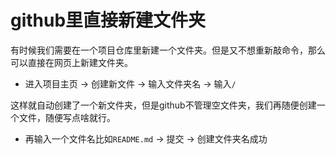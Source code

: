 # github里直接新建文件夹
有时候我们需要在一个项目仓库里新建一个文件夹。但是又不想重新敲命令，那么可以直接在网页上新建文件夹。
- 进入项目主页 -> 创建新文件 -> 输入文件夹名 -> 输入`/` 

这样就自动创建了一个新文件夹，但是github不管理空文件夹，我们再随便创建一个文件，随便写点啥就行。
- 再输入一个文件名比如`README.md` -> 提交 -> 创建文件夹名成功
